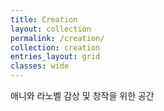 ```yaml
---
title: Creation
layout: collection
permalink: /creation/
collection: creation
entries_layout: grid
classes: wide
---
```


애니와 라노벨 감상 및 창작을 위한 공간
